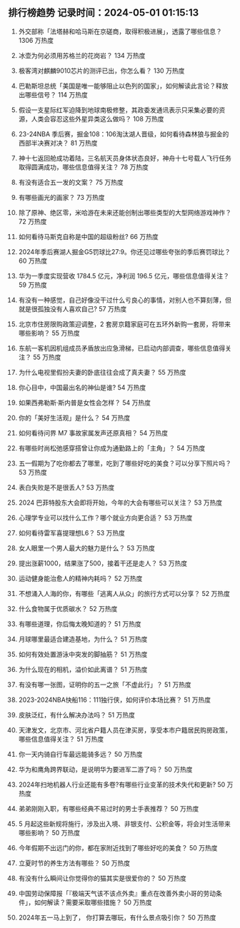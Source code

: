 
## 排行榜趋势 记录时间：2024-05-01 01:15:13
  
  1. 外交部称「法塔赫和哈马斯在京磋商，取得积极进展」，透露了哪些信息？ 1306 万热度
    
  2. 冰壶为何必须用苏格兰的花岗岩？ 134 万热度
    
  3. 极客湾对麒麟9010芯片的测评已出，你怎么看？ 130 万热度
    
  4. 巴勒斯坦总统「美国是唯一能够阻止以色列的国家」，如何解读此言论？释放出哪些信号？ 114 万热度
    
  5. 假设一支星际红军迫降到地球南极修整，其政委发通讯表示只采集必要的资源，人类会容忍这些外星异类这么做吗？ 108 万热度
    
  6. 23-24NBA 季后赛，掘金108：106淘汰湖人晋级，如何看待森林狼与掘金的西部半决赛对决？ 81 万热度
    
  7. 神十七返回舱成功着陆，三名航天员身体状态良好，神舟十七号载人飞行任务取得圆满成功，哪些信息值得关注？ 78 万热度
    
  8. 有没有适合五一发的文案？ 75 万热度
    
  9. 有哪些画光的画家？ 73 万热度
    
  10. 除了原神、绝区零，米哈游在未来还能创制出哪些类型的大型网络游戏神作？ 72 万热度
    
  11. 如何看待马斯克自称是中国的超级粉丝? 66 万热度
    
  12. 2024年季后赛湖人掘金G5罚球比27:9。你还见过哪些夸张的季后赛罚球比？ 60 万热度
    
  13. 华为一季度实现营收 1784.5 亿元，净利润 196.5 亿元，哪些信息值得关注？ 59 万热度
    
  14. 有没有一种感觉，自己好像没干过什么亏良心的事情，对别人也不算刻薄，但就是很孤独没有人喜欢自己? 57 万热度
    
  15. 北京市住房限购政策迎调整，2 套房京籍家庭可在五环外新购一套房，将带来哪些影响？ 55 万热度
    
  16. 东航一客机因机组成员矛盾放出应急滑梯，已启动内部调查，哪些信息值得关注？ 55 万热度
    
  17. 为什么电视里假扮夫妻的卧底往往会成了真夫妻？ 55 万热度
    
  18. 你心目中，中国最出名的神仙是谁? 54 万热度
    
  19. 如果西弗勒斯·斯内普是女性会怎样？ 54 万热度
    
  20. 你的「美好生活观」是什么？ 54 万热度
    
  21. 如何看待问界 M7 事故家属发声还原真相？ 54 万热度
    
  22. 有哪些时尚松弛感穿搭曾让你成为通勤路上的「主角」？ 54 万热度
    
  23. 五一假期为了吃你都去了哪里，吃到了哪些好吃的美食？可以分享下照片吗？ 53 万热度
    
  24. 表白失败是不是很丢人? 53 万热度
    
  25. 2024 巴菲特股东大会即将开始，今年的大会有哪些可以关注？ 53 万热度
    
  26. 心理学专业可以找什么工作？哪个就业方向更合适？ 53 万热度
    
  27. 如何看待雷军喜提理想L6？ 53 万热度
    
  28. 女人眼里一个男人最大的魅力是什么？ 53 万热度
    
  29. 提出涨薪1000，结果涨了500，接着干还是走人？ 53 万热度
    
  30. 运动健身能治愈人的精神内耗吗？ 52 万热度
    
  31. 不想涌入人海的你，有哪些「逃离人从众」的旅行方式可以分享？ 52 万热度
    
  32. 什么食物属于优质碳水？ 52 万热度
    
  33. 有哪些道理，你后悔太晚知道的？ 51 万热度
    
  34. 月球哪里最适合建造基地，为什么？ 51 万热度
    
  35. 如何有效处置游泳中突发的脚抽筋？ 51 万热度
    
  36. 为什么现在的相机，溢价如此离谱？ 51 万热度
    
  37. 有没有哪一张图，证明你的五一之旅「不虚此行」？ 51 万热度
    
  38. 2023-2024NBA快船116：111独行侠，如何评价本场比赛？ 51 万热度
    
  39. 皮肤泛红，有什么解决办法吗？ 51 万热度
    
  40. 天津发文，北京市、河北省户籍人员在津买房，享受本市户籍居民购房政策，哪些信息值得关注？ 51 万热度
    
  41. 你一天内骑自行车最远能骑多远？ 50 万热度
    
  42. 华为和鹰角跨界联动，是说明华为要进军二游了吗？ 50 万热度
    
  43. 2024年扫地机器人行业还能有多卷?有哪些行业变革的技术失代和更新? 50 万热度
    
  44. 弟弟刚刚入职，有哪些经典不易过时的男士手表推荐？ 50 万热度
    
  45. 5 月起这些新规将施行，涉及出入境、非银支付、公积金等，将会对生活带来哪些影响？ 50 万热度
    
  46. 今年假期不出远门的你，都在家附近找到了哪些好吃的美食？ 50 万热度
    
  47. 立夏时节的养生方法有哪些？ 50 万热度
    
  48. 有没有什么瞬间让你觉得你的猫其实是很爱你的？ 50 万热度
    
  49. 中国劳动保障报「『极端天气该不该点外卖』重点在改善外卖小哥的劳动条件」，如何解读？需要采取哪些措施？ 50 万热度
    
  50. 2024年五一马上到了， 你打算去哪玩，有什么景点吸引你？ 50 万热度
    